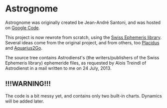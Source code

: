 Astrognome
==========

Astrognome was originally created be Jean-André Santoni, and was hosted on [Google Code](https://code.google.com/p/astrognome/).

This project is now rewrote from scratch, using the [Swiss Ephemeris library](http://www.astro.com/swisseph/). Several ideas come from the original project, and from others, too [Placidus](http://placidus.hu/) and [Aquarius2Go](https://play.google.com/store/apps/details?id=net.wilfinger.aquarius2go&hl=hu).

The source tree contains Astrodienst's (the writers/publishers of the Swiss Ephemeris library) ephemeride files, as requested by Alois Treindl of Astrodienst in a mail written to me on 24 July, 2013.

!!!WARNING!!!
-------------

The code is a bit messy yet, and contains only two built-in charts. Dynamics will be added later.
